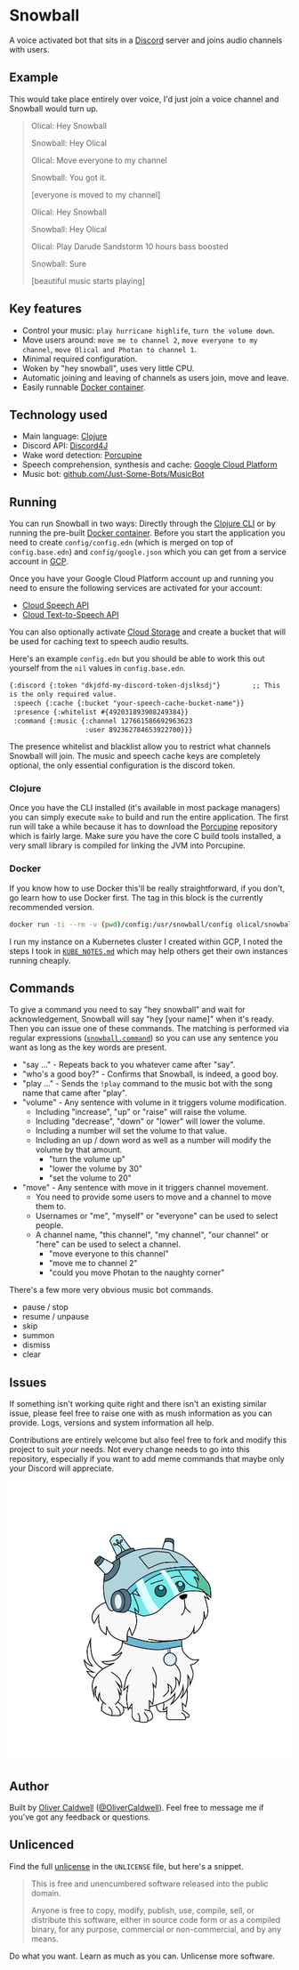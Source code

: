 # Snowball

A voice activated bot that sits in a [Discord][] server and joins audio channels with users.

## Example

This would take place entirely over voice, I'd just join a voice channel and Snowball would turn up.

> Olical: Hey Snowball
>
> Snowball: Hey Olical
>
> Olical: Move everyone to my channel
>
> Snowball: You got it.
>
> [everyone is moved to my channel]
>
> Olical: Hey Snowball
>
> Snowball: Hey Olical
>
> Olical: Play Darude Sandstorm 10 hours bass boosted
>
> Snowball: Sure
>
> [beautiful music starts playing]

## Key features

 * Control your music: `play hurricane highlife`, `turn the volume down`.
 * Move users around: `move me to channel 2`, `move everyone to my channel`, `move Olical and Photan to channel 1`.
 * Minimal required configuration.
 * Woken by "hey snowball", uses very little CPU.
 * Automatic joining and leaving of channels as users join, move and leave.
 * Easily runnable [Docker container][docker].

## Technology used

 * Main language: [Clojure][]
 * Discord API: [Discord4J][]
 * Wake word detection: [Porcupine][]
 * Speech comprehension, synthesis and cache: [Google Cloud Platform][gcp]
 * Music bot: [github.com/Just-Some-Bots/MusicBot][MusicBot]

## Running

You can run Snowball in two ways: Directly through the [Clojure CLI][cljcli] or by running the pre-built [Docker container][docker]. Before you start the application you need to create `config/config.edn` (which is merged on top of `config.base.edn`) and `config/google.json` which you can get from a service account in [GCP][].

Once you have your Google Cloud Platform account up and running you need to ensure the following services are activated for your account:

 * [Cloud Speech API][cloud-speech]
 * [Cloud Text-to-Speech API][cloud-text-to-speech]

You can also optionally activate [Cloud Storage][cloud-storage] and create a bucket that will be used for caching text to speech audio results.

Here's an example `config.edn` but you should be able to work this out yourself from the `nil` values in `config.base.edn`.

```edn
{:discord {:token "dkjdfd-my-discord-token-djslksdj"}        ;; This is the only required value.
 :speech {:cache {:bucket "your-speech-cache-bucket-name"}}
 :presence {:whitelist #{492031893908249384}}
 :command {:music {:channel 127661586692963623
                   :user 892362784653922700}}}
```

The presence whitelist and blacklist allow you to restrict what channels Snowball will join. The music and speech cache keys are completely optional, the only essential configuration is the discord token.

### Clojure

Once you have the CLI installed (it's available in most package managers) you can simply execute `make` to build and run the entire application. The first run will take a while because it has to download the [Porcupine][] repository which is fairly large. Make sure you have the core C build tools installed, a very small library is compiled for linking the JVM into Porcupine.

### Docker

If you know how to use Docker this'll be really straightforward, if you don't, go learn how to use Docker first. The tag in this block is the currently recommended version.

```bash
docker run -ti --rm -v (pwd)/config:/usr/snowball/config olical/snowball:ff3bb42ef2c22ff6197e311c230845738bf506fa
```

I run my instance on a Kubernetes cluster I created within GCP, I noted the steps I took in [`KUBE_NOTES.md`][kube-notes] which may help others get their own instances running cheaply.

## Commands

To give a command you need to say "hey snowball" and wait for acknowledgement, Snowball will say "hey [your name]" when it's ready. Then you can issue one of these commands. The matching is performed via regular expressions ([`snowball.command`][commands]) so you can use any sentence you want as long as the key words are present.

 * "say ..." - Repeats back to you whatever came after "say".
 * "who's a good boy?" - Confirms that Snowball, is indeed, a good boy.
 * "play ..." - Sends the `!play` command to the music bot with the song name that came after "play".
 * "volume" - Any sentence with volume in it triggers volume modification.
   * Including "increase", "up" or "raise" will raise the volume.
   * Including "decrease", "down" or "lower" will lower the volume.
   * Including a number will set the volume to that value.
   * Including an up / down word as well as a number will modify the volume by that amount.
     * "turn the volume up"
     * "lower the volume by 30"
     * "set the volume to 20"
 * "move" - Any sentence with move in it triggers channel movement.
   * You need to provide some users to move and a channel to move them to.
   * Usernames or "me", "myself" or "everyone" can be used to select people.
   * A channel name, "this channel", "my channel", "our channel" or "here" can be used to select a channel.
     * "move everyone to this channel"
     * "move me to channel 2"
     * "could you move Photan to the naughty corner"

There's a few more very obvious music bot commands.

 * pause / stop
 * resume / unpause
 * skip
 * summon
 * dismiss
 * clear

## Issues

If something isn't working quite right and there isn't an existing similar issue, please feel free to raise one with as mush information as you can provide. Logs, versions and system information all help.

Contributions are entirely welcome but also feel free to fork and modify this project to suit _your_ needs. Not every change needs to go into this repository, especially if you want to add meme commands that maybe only your Discord will appreciate.

![](images/snowball.png)

## Author

Built by [Oliver Caldwell][homepage] ([@OliverCaldwell][twitter]). Feel free to message me if you've got any feedback or questions.

## Unlicenced

Find the full [unlicense][] in the `UNLICENSE` file, but here's a snippet.

>This is free and unencumbered software released into the public domain.
>
>Anyone is free to copy, modify, publish, use, compile, sell, or distribute this software, either in source code form or as a compiled binary, for any purpose, commercial or non-commercial, and by any means.

Do what you want. Learn as much as you can. Unlicense more software.

[unlicense]: http://unlicense.org/
[Porcupine]: https://github.com/picovoice/porcupine
[Discord]: https://discordapp.com/
[Clojure]: https://clojure.org/
[gcp]: https://cloud.google.com/
[homepage]: https://oli.me.uk/
[twitter]: https://twitter.com/OliverCaldwell
[Discord4J]: https://github.com/Discord4J/Discord4J
[MusicBot]: https://github.com/Just-Some-Bots/MusicBot
[docker]: https://hub.docker.com/r/olical/snowball/
[cljcli]: https://clojure.org/guides/getting_started
[cloud-speech]: https://console.cloud.google.com/apis/api/speech.googleapis.com/overview
[cloud-text-to-speech]: https://console.cloud.google.com/apis/api/texttospeech.googleapis.com/overview
[cloud-storage]: https://console.cloud.google.com/storage/browser
[kube-notes]: blob/master/KUBE_NOTES.md
[commands]: blob/master/src/clojure/snowball/command.clj
